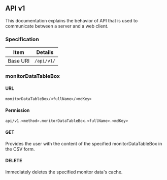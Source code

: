 ## API v1

This documentation explains the behavior of API that is used to communicate between a server and a web client.

### Specification

|Item|Details|
|-|-|
|Base URI|`/api/v1/`|

### monitorDataTableBox

#### URL

`monitorDataTableBox/<fullName>/<mdKey>`

#### Permission

`api/v1.<method>.monitorDataTableBox.<fullName>.<mdKey>`

#### GET

Provides the user with the content of the specified monitorDataTableBox in the CSV form.

#### DELETE

Immediately deletes the specified monitor data's cache.